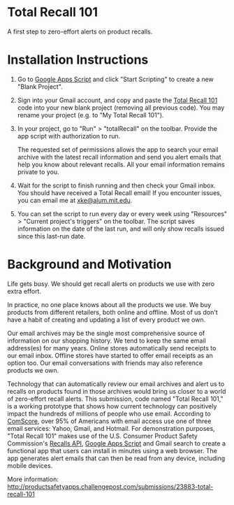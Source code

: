 Total Recall 101
================

A first step to zero-effort alerts on product recalls.


Installation Instructions
=========================

1. Go to <a href="http://www.google.com/script/start/" target="_blank">Google Apps Script</a> and click "Start Scripting" to create a new "Blank Project".

2. Sign into your Gmail account, and copy and paste the <a href="https://script.google.com/d/1FFgmhq4ZkiweXINSwXv-5_0S6OEu72Ii3DCIZ7DduYdEBNqG1KwP-1dA/edit?usp=sharing" target="_blank">Total Recall 101</a> code into your new blank project (removing all previous code). You may rename your project (e.g. to "My Total Recall 101").

3. In your project, go to "Run" > "totalRecall" on the toolbar. Provide the app script with authorization to run.

	The requested set of permissions allows the app to search your email archive with the latest recall information and send you alert emails that help you know about relevant recalls. All your email information remains private to you.

4. Wait for the script to finish running and then check your Gmail inbox. You should have received a Total Recall email! If you encounter issues, you can email me at <a href="mailto:xke@alum.mit.edu">xke@alum.mit.edu</a>.

5. You can set the script to run every day or every week using "Resources" > "Current project's triggers" on the toolbar. The script saves information on the date of the last run, and will only show recalls issued since this last-run date.



Background and Motivation
=========================

Life gets busy. We should get recall alerts on products we use with zero extra effort.

In practice, no one place knows about all the products we use. We buy products from different retailers, both online and offline. Most of us don't have a habit of creating and updating a list of every product we own.

Our email archives may be the single most comprehensive source of information on our shopping history. We tend to keep the same email address(es) for many years. Online stores automatically send receipts to our email inbox. Offline stores have started to offer email receipts as an option too. Our email conversations with friends may also reference products we own.

Technology that can automatically review our email archives and alert us to recalls on products found in those archives would bring us closer to a world of zero-effort recall alerts. This submission, code named "Total Recall 101," is a working prototype that shows how current technology can positively impact the hundreds of millions of people who use email. According to <a href="https://gigaom.com/2012/10/31/gmail-finally-beats-hotmail-according-to-third-party-data-chart/" target="_blank">ComScore</a>, over 95% of Americans with email access use one of three email services: Yahoo, Gmail, and Hotmail. For demonstration purposes, "Total Recall 101" makes use of the U.S. Consumer Product Safety Commission's <a href="http://www.cpsc.gov/en/Recalls/CPSC-Recalls-Application-Program-Interface-API-Information/" target="_blank">Recalls API</a>, <a href="https://developers.google.com/apps-script/" target="_blank">Google Apps Script</a> and Gmail search to create a functional app that users can install in minutes using a web browser. The app generates alert emails that can then be read from any device, including mobile devices.

More information: http://productsafetyapps.challengepost.com/submissions/23883-total-recall-101





